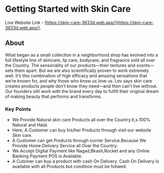 # Getting Started with Skin Care

Live Website Link -  [https://skin-care-3633d.web.app/](https://skin-care-3633d.web.app/).

## About

What began as a small collection in a neighborhood shop has evolved into a full lifestyle line of skincare, lip care, bodycare, and fragrance sold all over the Country. The sensoriality of our products—their textures and scents—sets them apart. But we are also scientifically proven to work extremely well. It’s this combination of high efficacy and amazing sensations that we’re known for, and why those who know us love us. Lev says skin care creates products people don’t know they need—and then can’t live without. Our founders still work with the brand every day to fulfill their original dream of making beauty that performs and transforms.

### Key Points
- We Provide Natural skin care Products all over the Country.It,s 100% Natural and Halal.
- Here, A Customer can buy his/her Products through visit our website Skin care.
- A Customer can get Products through currier Service.Because We Provide Home Delivery Service all Over the Country.
- We Accept Digital Payment like Nagad,Bkash,Rocket and any Online Banking Payment POS is Available.
- A Cutomer can buy a product with cash On Delivery. Cash On Delivery Is available with all Products but condition must be follwed.
